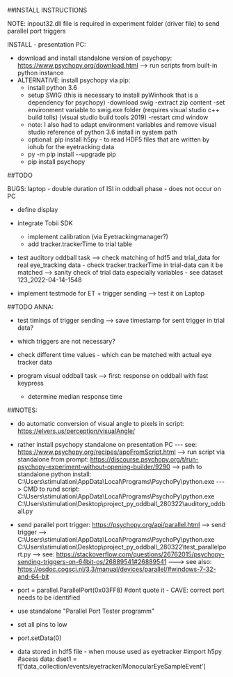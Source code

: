 ##INSTALL INSTRUCTIONS

NOTE: inpout32.dll file is required in experiment folder (driver file) to send parallel port triggers

INSTALL - presentation PC:
  - download and install standalone version of psychopy: https://www.psychopy.org/download.html
    --> run scripts from built-in python instance
  - ALTERNATIVE: install psychopy via pip:
      - install python 3.6
      - setup SWIG (this is necessary to install pyWinhook that is a dependency for psychopy)
        -download swig
        -extract zip content
        -set environment variable to swig.exe folder (requires visual studio c++ build tolls) (visual studio build tools 2019)
        -restart cmd window
      - note: I also had to adapt environment variables and remove visual studio reference of python 3.6 install in system path
      - optional: pip install h5py - to read HDF5 files that are written by iohub for the eyetracking data
      - py -m pip install --upgrade pip
      - pip install psychopy

##TODO

BUGS: laptop - double duration of ISI in oddball phase - does not occur on PC

- define display

- integrate Tobii SDK
  - implement calibration (via Eyetrackingmanager?)
  - add tracker.trackerTime to trial table

- test auditory oddball task
  --> check matching of hdf5 and trial_data for real eye_tracking data
        - check tracker.trackerTime in trial-data can it be matched
  --> sanity check of trial data especially variables - see dataset 123_2022-04-14-1548

- implement testmode for ET + trigger sending --> test it on Laptop

##TODO ANNA:

- test timings of trigger sending   --> save timestamp for sent trigger in trial data?
- which triggers are not necessary?
- check different time values - which can be matched with actual eye tracker data

- program visual oddball task
  --> first: response on oddball with fast keypress
    - determine median response time

##NOTES:

- do automatic conversion of visual angle to pixels in script: https://elvers.us/perception/visualAngle/

- rather install psychopy standalone on presentation PC ---
  see: https://www.psychopy.org/recipes/appFromScript.html
  --> run script via standalone from prompt: https://discourse.psychopy.org/t/run-psychopy-experiment-without-opening-builder/9290
    --> path to standalone python install: C:\Users\stimulation\AppData\Local\Programs\PsychoPy\python.exe
    ---> CMD to rund script: C:\Users\stimulation\AppData\Local\Programs\PsychoPy\python.exe C:\Users\stimulation\Desktop\project_py_oddball_280322\auditory_oddball.py

- send parallel port trigger: https://psychopy.org/api/parallel.html
  --> send trigger --> C:\Users\stimulation\AppData\Local\Programs\PsychoPy\python.exe C:\Users\stimulation\Desktop\project_py_oddball_280322\test_parallelport.py
  --> see: https://stackoverflow.com/questions/26762015/psychopy-sending-triggers-on-64bit-os/26889541#26889541
  ---> see also: https://osdoc.cogsci.nl/3.3/manual/devices/parallel/#windows-7-32-and-64-bit

-  port = parallel.ParallelPort(0x03FF8) #dont quote it - CAVE: correct port needs to be identified
  - use standalone "Parallel Port Tester programm"
  - set all pins to low
  - port.setData(0)

- data stored in hdf5 file - when mouse used as eyetracker
    #import h5py
    #acess data: dset1 = f['data_collection/events/eyetracker/MonocularEyeSampleEvent']
